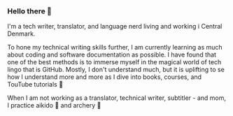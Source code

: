 ### Hello there 👋
I'm a tech writer, translator, and language nerd living and working i Central Denmark.

To hone my technical writing skills further, I am currently learning as much about coding and software documentation as possible. I have found that one of the best methods is to immerse myself in the magical world of tech lingo that is GitHub. Mostly, I don't understand much, but it is uplifting to se how I understand more and more as I dive into books, courses, and TouTube tutorials 🔭

When I am not working as a translator, technical writer, subtitler - and mom, I practice aikido 🥋 and archery :dart: 


